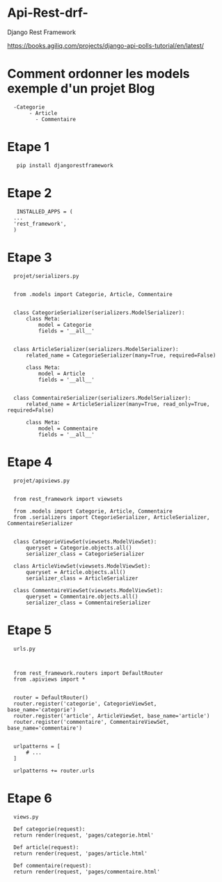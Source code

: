 # Api-Rest-drf-
Django Rest Framework

https://books.agiliq.com/projects/django-api-polls-tutorial/en/latest/

# Comment ordonner les models exemple d'un projet Blog

      -Categorie
           - Article
             - Commentaire
# Etape 1

       pip install djangorestframework
       
 # Etape 2
 
       INSTALLED_APPS = (
      ...
      'rest_framework',
      )

 
 # Etape 3
 
      projet/serializers.py
      
      
      from .models import Categorie, Article, Commentaire


      class CategorieSerializer(serializers.ModelSerializer):
          class Meta:
              model = Categorie
              fields = '__all__'


      class ArticleSerializer(serializers.ModelSerializer):
          related_name = CategorieSerializer(many=True, required=False)

          class Meta:
              model = Article
              fields = '__all__'


      class CommentaireSerializer(serializers.ModelSerializer):
          related_name = ArticleSerializer(many=True, read_only=True, required=False)

          class Meta:
              model = Commentaire
              fields = '__all__'
 
 
 # Etape 4
 
      projet/apiviews.py
      
      
      from rest_framework import viewsets

      from .models import Categorie, Article, Commentaire
      from .serializers import CtegorieSerializer, ArticleSerializer, CommentaireSerializer


      class CategorieViewSet(viewsets.ModelViewSet):
          queryset = Categorie.objects.all()
          serializer_class = CategorieSerializer
          
      class ArticleViewSet(viewsets.ModelViewSet):
          queryset = Article.objects.all()
          serializer_class = ArticleSerializer
          
      class CommentaireViewSet(viewsets.ModelViewSet):
          queryset = Commentaire.objects.all()
          serializer_class = CommentaireSerializer
          
      

 
 # Etape 5
 
      urls.py
      
      
      
      from rest_framework.routers import DefaultRouter
      from .apiviews import *


      router = DefaultRouter()
      router.register('categorie', CategorieViewSet, base_name='categorie')
      router.register('article', ArticleViewSet, base_name='article')
      router.register('commentaire', CommentaireViewSet, base_name='commentaire')


      urlpatterns = [
          # ...
      ]

      urlpatterns += router.urls
      
 
 # Etape 6
 
 
      views.py
      
      Def categorie(request):
      return render(request, 'pages/categorie.html'
      
      Def article(request):
      return render(request, 'pages/article.html'
      
      Def commentaire(request):
      return render(request, 'pages/commentaire.html'
 
 
